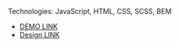 Technologies: JavaScript, HTML, CSS, SCSS, BEM
- [DEMO LINK](https://volodya-leskiv.github.io/museum2_landing/)
- [Design LINK](https://www.figma.com/file/HL3XGt5ZatvJoYBhOaWY5x/museum-prototype?node-id=671%3A13298)
